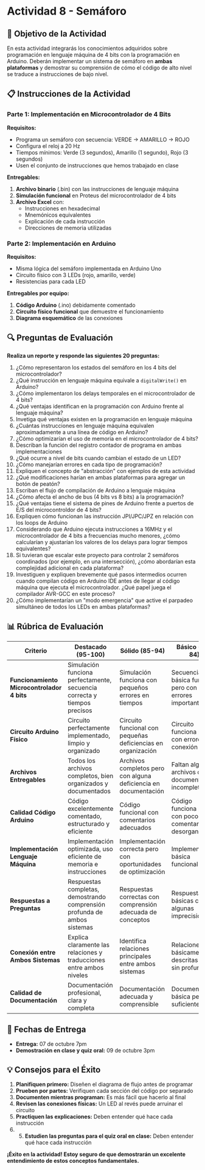 # Actividad 8 - Semáforo

## 🎯 Objetivo de la Actividad

En esta actividad integrarás los conocimientos adquiridos sobre programación en lenguaje máquina de 4 bits con la programación en Arduino. Deberán implementar un sistema de semáforo en **ambas plataformas** y demostrar su comprensión de cómo el código de alto nivel se traduce a instrucciones de bajo nivel.

## 📋 Instrucciones de la Actividad

### **Parte 1: Implementación en Microcontrolador de 4 Bits**

**Requisitos:**
- Programa un semáforo con secuencia: VERDE → AMARILLO → ROJO
- Configura el reloj a 20 Hz
- Tiempos mínimos: Verde (3 segundos), Amarillo (1 segundo), Rojo (3 segundos)
- Usen el conjunto de instrucciones que hemos trabajado en clase

**Entregables:**
1. **Archivo binario** (.bin) con las instrucciones de lenguaje máquina
2. **Simulación funcional** en Proteus del microcontrolador de 4 bits
3. **Archivo Excel** con:
   - Instrucciones en hexadecimal
   - Mnemónicos equivalentes
   - Explicación de cada instrucción
   - Direcciones de memoria utilizadas

### **Parte 2: Implementación en Arduino**

**Requisitos:**
- Misma lógica del semáforo implementada en Arduino Uno
- Circuito físico con 3 LEDs (rojo, amarillo, verde)
- Resistencias para cada LED

**Entregables por equipo:**
1. **Código Arduino** (.ino) debidamente comentado
2. **Circuito físico funcional** que demuestre el funcionamiento
3. **Diagrama esquemático** de las conexiones

## 🔍 Preguntas de Evaluación

**Realiza un reporte y responde las siguientes 20 preguntas:**

1. ¿Cómo representaron los estados del semáforo en los 4 bits del microcontrolador?
2. ¿Qué instrucción en lenguaje máquina equivale a `digitalWrite()` en Arduino?
3. ¿Cómo implementaron los delays temporales en el microcontrolador de 4 bits?
4. ¿Qué ventajas identifican en la programación con Arduino frente al lenguaje máquina?
5. Invetiga qué ventajas existen en la programación en lenguaje máquina
6. ¿Cuántas instrucciones en lenguaje máquina equivalen aproximadamente a una línea de código en Arduino?
7. ¿Cómo optimizarían el uso de memoria en el microcontrolador de 4 bits?
8. Describan la función del registro contador de programa en ambas implementaciones
9. ¿Qué ocurre a nivel de bits cuando cambian el estado de un LED?
10. ¿Cómo manejarían errores en cada tipo de programación?
11. Expliquen el concepto de "abstracción" con ejemplos de esta actividad
12. ¿Qué modificaciones harían en ambas plataformas para agregar un botón de peatón?
13. Escriban el flujo de compilación de Arduino a lenguaje máquina
14. ¿Cómo afecta el ancho de bus (4 bits vs 8 bits) a la programación?
15. ¿Qué ventajas tiene el sistema de pines de Arduino frente a puertos de E/S del microcontroldor de 4 bits?
16. Expliquen cómo funcionan las instrucción JPI/JPC/JPZ en relación con los loops de Arduino
17. Considerando que Arduino ejecuta instrucciones a 16MHz y el microcontrolador de 4 bits a frecuencias mucho menores, ¿cómo calcularían y ajustarían los valores de los delays para lograr tiempos equivalentes?
18. Si tuvieran que escalar este proyecto para controlar 2 semáforos coordinados (por ejemplo, en una intersección), ¿cómo abordarían esta complejidad adicional en cada plataforma?
19. Investiguen y expliquen brevemente qué pasos intermedios ocurren cuando compilan código en Arduino IDE antes de llegar al código máquina que ejecuta el microcontrolador. ¿Qué papel juega el compilador AVR-GCC en este proceso?
20. ¿Cómo implementarían un "modo emergencia" que active el parpadeo simultáneo de todos los LEDs en ambas plataformas?

## 📊 Rúbrica de Evaluación

| **Criterio** | **Destacado (95-100)** | **Sólido (85-94)** | **Básico (75-84)** | **Incipiente (0-74)** |
|--------------|-----------------------------------|----------------------------------|-------------------------------|-----------------------------------|
| **Funcionamiento Microcontrolador 4 bits** | Simulación funciona perfectamente, secuencia correcta y tiempos precisos | Simulación funciona con pequeños errores en tiempos | Secuencia básica funciona pero con errores importantes | No funciona o funciona incorrectamente |
| **Circuito Arduino Físico** | Circuito perfectamente implementado, limpio y organizado | Circuito funcional con pequeñas deficiencias en organización | Circuito funciona pero con errores de conexión | Circuito no funciona o presenta graves errores |
| **Archivos Entregables** | Todos los archivos completos, bien organizados y documentados | Archivos completos pero con alguna deficiencia en documentación | Faltan algunos archivos o documentación incompleta | Archivos incompletos o mal organizados |
| **Calidad Código Arduino** | Código excelentemente comentado, estructurado y eficiente | Código funcional con comentarios adecuados | Código funciona pero con pocos comentarios o desorganizado | Código confuso, sin comentarios o ineficiente |
| **Implementación Lenguaje Máquina** | Implementación optimizada, uso eficiente de memoria e instrucciones | Implementación correcta pero con oportunidades de optimización | Implementación básica funcional | Implementación incorrecta o incompleta |
| **Respuestas a Preguntas** | Respuestas completas, demostrando comprensión profunda de ambos sistemas | Respuestas correctas con comprensión adecuada de conceptos | Respuestas básicas con algunas imprecisiones | Respuestas incompletas o con graves errores conceptuales |
| **Conexión entre Ambos Sistemas** | Explica claramente las relaciones y traducciones entre ambos niveles | Identifica relaciones principales entre ambos sistemas | Relaciones básicamente descritas pero sin profundidad | No establece conexiones claras entre sistemas |
| **Calidad de Documentación** | Documentación profesional, clara y completa | Documentación adecuada y comprensible | Documentación básica pero suficiente | Documentación insuficiente o confusa |

## 📅 Fechas de Entrega

- **Entrega:** 07 de octubre 7pm
- **Demostración en clase y quiz oral:** 09 de octubre  3pm

## 💡 Consejos para el Éxito

1. **Planifiquen primero:** Diseñen el diagrama de flujo antes de programar
2. **Prueben por partes:** Verifiquen cada sección del código por separado
3. **Documenten mientras programan:** Es más fácil que hacerlo al final
4. **Revisen las conexiones físicas:** Un LED al revés puede arruinar el circuito
5. **Practiquen las explicaciones:** Deben entender qué hace cada instrucción
6. 5. **Estudien las preguntas para el quiz oral en clase:** Deben entender qué hace cada instrucción

**¡Éxito en la actividad! Estoy seguro de que demostrarán un excelente entendimiento de estos conceptos fundamentales.**
